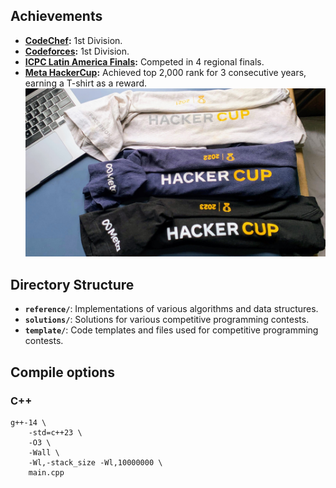 ## Achievements
- **[CodeChef](https://www.codechef.com/users/gardusig):** 1st Division.
- **[Codeforces](https://codeforces.com/profile/gardusig):** 1st Division.
- **[ICPC Latin America Finals](https://icpc.global/ICPCID/SP7WIXMME8B8):** Competed in 4 regional finals.
- **[Meta HackerCup](https://www.facebook.com/codingcompetitions/hacker-cup):** Achieved top 2,000 rank for 3 consecutive years, earning a T-shirt as a reward.
    ![HackerCup](./hacker-cup.jpg)

## Directory Structure

- **`reference/`**: Implementations of various algorithms and data structures.
- **`solutions/`**: Solutions for various competitive programming contests.
- **`template/`**: Code templates and files used for competitive programming contests.

## Compile options

### C++

```shell
g++-14 \
    -std=c++23 \
    -O3 \
    -Wall \
    -Wl,-stack_size -Wl,10000000 \
    main.cpp
```
